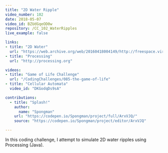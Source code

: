 ```yaml
---
title: "2D Water Ripple"
video_number: 102
date: 2018-05-07
video_id: BZUdGqeOD0w
repository: /CC_102_WaterRipples
live_example: false

links:
- title: "2D Water"
  url: "https://web.archive.org/web/20160418004149/http://freespace.virgin.net/hugo.elias/graphics/x_water.htm"
- title: "Processing"
  url: "http://processing.org"

videos:
- title: "Game of Life Challenge"
  url: "/CodingChallenges/085-the-game-of-life"
- title: "Cellular Automata"
  video_id: "DKGodqDs9sA"

contributions:
  - title: "Splash!"
    author:
      name: "Spongman"
    url: "https://codepen.io/Spongman/project/full/ArxVJQ/"
    source: "https://codepen.io/Spongman/project/editor/ArxVJQ"

---
```


In this coding challenge, I attempt to simulate 2D water ripples using Processing (Java).
